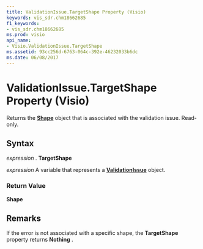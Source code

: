 ```yaml
---
title: ValidationIssue.TargetShape Property (Visio)
keywords: vis_sdr.chm18662685
f1_keywords:
- vis_sdr.chm18662685
ms.prod: visio
api_name:
- Visio.ValidationIssue.TargetShape
ms.assetid: 93cc256d-6763-064c-392e-46232033b6dc
ms.date: 06/08/2017
---
```



# ValidationIssue.TargetShape Property (Visio)

Returns the **[Shape](shape-object-visio.md)** object that is associated with the validation issue. Read-only.


## Syntax

 _expression_ . **TargetShape**

 _expression_ A variable that represents a **[ValidationIssue](validationissue-object-visio.md)** object.


### Return Value

 **Shape**


## Remarks

 If the error is not associated with a specific shape, the **TargetShape** property returns **Nothing** .


